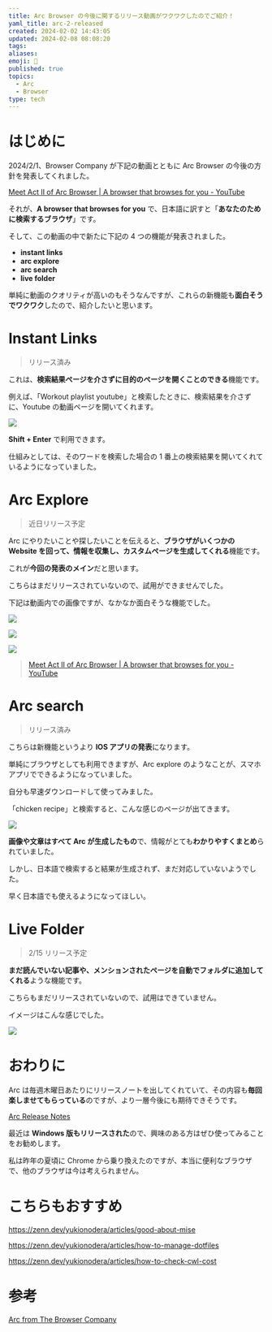 ```yaml
---
title: Arc Browser の今後に関するリリース動画がワクワクしたのでご紹介！
yaml_title: arc-2-released
created: 2024-02-02 14:43:05
updated: 2024-02-08 08:08:20
tags: 
aliases: 
emoji: 🎃
published: true
topics:
  - Arc
  - Browser
type: tech
---
```


# はじめに

2024/2/1、Browser Company が下記の動画とともに Arc Browser の今後の方針を発表してくれました。

[Meet Act II of Arc Browser | A browser that browses for you - YouTube](https://www.youtube.com/watch?v=WIeJF3kL5ng)

それが、**A browser that browses for you** で、日本語に訳すと「**あなたのために検索するブラウザ**」です。

そして、この動画の中で新たに下記の 4 つの機能が発表されました。

- **instant links**
- **arc explore**
- **arc search** 
- **live folder**

単純に動画のクオリティが高いのもそうなんですが、これらの新機能も**面白そうでワクワク**したので、紹介したいと思います。

# Instant Links

> リリース済み

これは、**検索結果ページを介さずに目的のページを開くことのできる**機能です。

例えば、「Workout playlist youtube」と検索したときに、検索結果を介さずに、Youtube の動画ページを開いてくれます。

![](/images/arc-2-released-20240202030642.png)

**Shift + Enter** で利用できます。

仕組みとしては、そのワードを検索した場合の 1 番上の検索結果を開いてくれているようになっていました。

# Arc Explore

> 近日リリース予定

Arc にやりたいことや探したいことを伝えると、**ブラウザがいくつかの Website を回って、情報を収集し、カスタムページを生成してくれる**機能です。

これが**今回の発表のメイン**だと思います。

こちらはまだリリースされていないので、試用ができませんでした。

下記は動画内での画像ですが、なかなか面白そうな機能でした。

![](/images/arc-2-released-20240202030950.png)

![](/images/arc-2-released-20240202030955.png)

![](/images/arc-2-released-20240202030959.png)

> [Meet Act II of Arc Browser | A browser that browses for you - YouTube](https://www.youtube.com/watch?v=WIeJF3kL5ng)

# Arc search

> リリース済み

こちらは新機能というより **IOS アプリの発表**になります。

単純にブラウザとしても利用できますが、Arc explore のようなことが、スマホアプリでできるようになっていました。

自分も早速ダウンロードして使ってみました。

「chicken recipe」と検索すると、こんな感じのページが出てきます。

![](/images/IMG_2B3A5C2253D0-1.jpeg)

**画像や文章はすべて Arc が生成したもの**で、情報がとても**わかりやすくまとめ**られていました。

しかし、日本語で検索すると結果が生成されず、まだ対応していないようでした。

早く日本語でも使えるようになってほしい。

# Live Folder

> 2/15 リリース予定

**まだ読んでいない記事や、メンションされたページを自動でフォルダに追加してくれる**ような機能です。

こちらもまだリリースされていないので、試用はできていません。

イメージはこんな感じでした。

![](/images/arc-2-released-20240202031933.png)

# おわりに

Arc は毎週木曜日あたりにリリースノートを出してくれていて、その内容も**毎回楽しませてもらっている**のですが、より一層今後にも期待できそうです。

[Arc Release Notes](https://arc.net/e/311118A6-3CB8-4337-8C1D-B40BB81AA342)

最近は **Windows 版もリリースされた**ので、興味のある方はぜひ使ってみることをお勧めします。

私は昨年の夏頃に Chrome から乗り換えたのですが、本当に便利なブラウザで、他のブラウザは今は考えられません。

# こちらもおすすめ

https://zenn.dev/yukionodera/articles/good-about-mise

https://zenn.dev/yukionodera/articles/how-to-manage-dotfiles

https://zenn.dev/yukionodera/articles/how-to-check-cwl-cost

# 参考

[Arc from The Browser Company](https://arc.net/)
